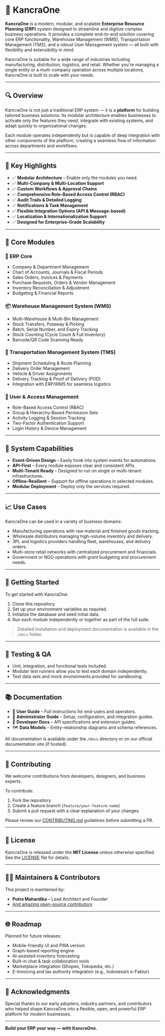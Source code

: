 # 🏢 KancraOne

**KancraOne** is a modern, modular, and scalable **Enterprise Resource Planning (ERP)** system designed to streamline and digitize complex business operations. It provides a complete end-to-end solution covering core ERP functionality, Warehouse Management (WMS), Transportation Management (TMS), and a robust User Management system — all built with flexibility and extensibility in mind.

KancraOne is suitable for a wide range of industries including manufacturing, distribution, logistics, and retail. Whether you're managing a single entity or a multi-company operation across multiple locations, KancraOne is built to scale with your needs.

---

## 🔍 Overview

KancraOne is not just a traditional ERP system — it is a **platform** for building tailored business solutions. Its modular architecture enables businesses to activate only the features they need, integrate with existing systems, and adapt quickly to organizational changes.

Each module operates independently but is capable of deep integration with other components of the platform, creating a seamless flow of information across departments and workflows.

---

## 🎯 Key Highlights

- ✅ **Modular Architecture** – Enable only the modules you need.
- ✅ **Multi-Company & Multi-Location Support**
- ✅ **Custom Workflows & Approval Chains**
- ✅ **Comprehensive Role-Based Access Control (RBAC)**
- ✅ **Audit Trails & Detailed Logging**
- ✅ **Notifications & Task Management**
- ✅ **Flexible Integration Options (API & Message-based)**
- ✅ **Localization & Internationalization Support**
- ✅ **Designed for Enterprise-Grade Scalability**

---

## 🧱 Core Modules

### 🧩 ERP Core
- Company & Department Management  
- Chart of Accounts, Journals & Fiscal Periods  
- Sales Orders, Invoices & Payments  
- Purchase Requests, Orders & Vendor Management  
- Inventory Reconciliation & Adjustment  
- Budgeting & Financial Reports  

### 📦 Warehouse Management System (WMS)
- Multi-Warehouse & Multi-Bin Management  
- Stock Transfers, Putaway & Picking  
- Batch, Serial Number, and Expiry Tracking  
- Stock Counting (Cycle Count & Full Inventory)  
- Barcode/QR Code Scanning Ready  

### 🚚 Transportation Management System (TMS)
- Shipment Scheduling & Route Planning  
- Delivery Order Management  
- Vehicle & Driver Assignments  
- Delivery Tracking & Proof of Delivery (POD)  
- Integration with ERP/WMS for seamless logistics  

### 👤 User & Access Management
- Role-Based Access Control (RBAC)  
- Group & Hierarchy-Based Permission Sets  
- Activity Logging & Session Tracking  
- Two-Factor Authentication Support  
- Login History & Device Management  

---

## 🧩 System Capabilities

- **Event-Driven Design** – Easily hook into system events for automations.
- **API-First** – Every module exposes clear and consistent APIs.
- **Multi-Tenant Ready** – Designed to run on single or multi-tenant infrastructures.
- **Offline-Resilient** – Support for offline operations in selected modules.
- **Modular Deployment** – Deploy only the services required.

---

## 📈 Use Cases

KancraOne can be used in a variety of business domains:

- Manufacturing operations with raw material and finished goods tracking.
- Wholesale distributors managing high-volume inventory and delivery.
- 3PL and logistics providers handling fleet, warehouses, and delivery orders.
- Multi-store retail networks with centralized procurement and financials.
- Government or NGO operations with grant budgeting and procurement needs.

---

## 📌 Getting Started

To get started with KancraOne:

1. Clone this repository.
2. Set up your environment variables as required.
3. Initialize the database and seed initial data.
4. Run each module independently or together as part of the full suite.

> Detailed installation and deployment documentation is available in the `/docs` folder.

---

## 🧪 Testing & QA

- Unit, integration, and functional tests included.
- Modular test runners allow you to test each domain independently.
- Test data sets and mock environments provided for sandboxing.

---

## 📚 Documentation

- 📘 **User Guide** – Full instructions for end-users and operators.  
- 🔧 **Administrator Guide** – Setup, configuration, and integration guides.  
- 🧩 **Developer Docs** – API specifications and extension guides.  
- 🗺️ **Data Models** – Entity-relationship diagrams and schema references.

All documentation is available under the `/docs` directory or on our official documentation site (if hosted).

---

## 🤝 Contributing

We welcome contributions from developers, designers, and business experts.

To contribute:

1. Fork the repository
2. Create a feature branch (`feature/your-feature-name`)
3. Submit a pull request with a clear explanation of your changes

Please review our [CONTRIBUTING.md](CONTRIBUTING.md) guidelines before submitting a PR.

---

## 📄 License

KancraOne is released under the **MIT License** unless otherwise specified. See the [LICENSE](LICENSE) file for details.

---

## 👨‍💼 Maintainers & Contributors

This project is maintained by:

- **Putra Mahardika** – Lead Architect and Founder  
- [And amazing open-source contributors](https://github.com/your-org/kancraone/graphs/contributors)

---

## 🌐 Roadmap

Planned for future releases:

- Mobile-friendly UI and PWA version  
- Graph-based reporting engine  
- AI-assisted inventory forecasting  
- Built-in chat & task collaboration tools  
- Marketplace integration (Shopee, Tokopedia, etc.)  
- E-Invoicing and tax authority integration (e.g., Indonesia’s e-Faktur)

---

## 🙌 Acknowledgments

Special thanks to our early adopters, industry partners, and contributors who helped shape KancraOne into a flexible, open, and powerful ERP platform for modern businesses.

---

**Build your ERP your way — with KancraOne.**
